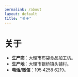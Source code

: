 ```yaml
---
permalink: /about
layout: default
title: "关于"
---
```


# 关于

* <b>生产商</b>：大理市布袋食品加工坊。
* <b>生产地</b>：大理市银桥镇头铺村。
* <b>电话/微信</b>：195 4258 6219。
